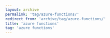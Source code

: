 ```yaml
---
layout: archive
permalink: 'tag/azure-functions/'
redirect_from: 'archive/tag/azure-functions/'
title: 'azure functions'
tag: 'azure functions'
---
```

